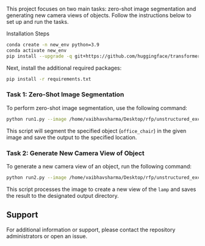 




This project focuses on two main tasks: zero-shot image segmentation and generating new camera views of objects. Follow the instructions below to set up and run the tasks.



Installation Steps


```bash
conda create -n new_env python=3.9
conda activate new_env
pip install --upgrade -q git+https://github.com/huggingface/transformers
```

Next, install the additional required packages:

```bash
pip install -r requirements.txt
```



### Task 1: Zero-Shot Image Segmentation

To perform zero-shot image segmentation, use the following command:

```bash
python run1.py --image /home/vaibhavsharma/Desktop/rfp/unstructured_excels/segment_anything/inputs/office_chair.jpeg --object office_chair --output /home/vaibhavsharma/Desktop/rfp/unstructured_excels/segment_anything/task1_outputs/office_chair_segmented.jpg
```

This script will segment the specified object (`office_chair`) in the given image and save the output to the specified location.

### Task 2: Generate New Camera View of Object

To generate a new camera view of an object, run the following command:

```bash
python run2.py --image /home/vaibhavsharma/Desktop/rfp/unstructured_excels/segment_anything/inputs/lamp.jpeg --object lamp --output /home/vaibhavsharma/Desktop/rfp/unstructured_excels/segment_anything/task2_outputs/lamp_flipped.jpg
```

This script processes the image to create a new view of the `lamp` and saves the result to the designated output directory.

## Support

For additional information or support, please contact the repository administrators or open an issue.


